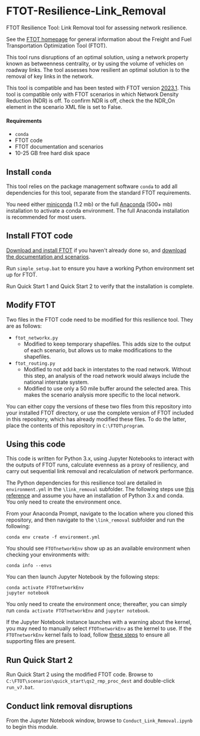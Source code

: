 # FTOT-Resilience-Link_Removal

FTOT Resilience Tool: Link Removal tool for assessing network resilience.

See the [FTOT homepage](https://volpeusdot.github.io/FTOT-Public) for general information about the Freight and Fuel Transportation Optimization Tool (FTOT).

This tool runs disruptions of an optimal solution, using a network property known as betweenness centrality, or by using the volume of vehicles on roadway links. The tool assesses how resilient an optimal solution is to the removal of key links in the network.

This tool is compatible and has been tested with FTOT version [2023.1](https://github.com/VolpeUSDOT/FTOT-Public/releases/tag/2023.1). This tool is compatible only with FTOT scenarios in which Network Density Reduction (NDR) is off. To confirm NDR is off, check the the NDR_On element in the scenario XML file is set to False.

#### Requirements

- `conda`
- FTOT code
- FTOT documentation and scenarios
- 10-25 GB free hard disk space

## Install `conda`

This tool relies on the package management software `conda` to add all dependencies for this tool, separate from the standard FTOT requirements.

You need either [miniconda](https://docs.conda.io/en/latest/miniconda.html) (1.2 mb) or the full [Anaconda](https://www.anaconda.com/products/distribution) (500+ mb) installation to activate a conda environment. The full Anaconda installation is recommended for most users.

## Install FTOT code

[Download and install FTOT](https://volpeusdot.github.io/FTOT-Public/#getting-started) if you haven't already done so, and [download the documentation and scenarios](https://volpeusdot.github.io/FTOT-Public/data_download.html).

Run `simple_setup.bat` to ensure you have a working Python environment set up for FTOT.

Run Quick Start 1 and Quick Start 2 to verify that the installation is complete.

## Modify FTOT

Two files in the FTOT code need to be modified for this resilience tool. They are as follows:

- `ftot_networkx.py`
	+ Modified to keep temporary shapefiles. This adds size to the output of each scenario, but allows us to make modifications to the shapefiles.
- `ftot_routing.py`
	+ Modified to not add back in interstates to the road network. Without this step, an analysis of the road network would always include the national interstate system.
	+ Modified to use only a 50 mile buffer around the selected area. This makes the scenario analysis more specific to the local network.

You can either copy the versions of these two files from this repository into your installed FTOT directory, or use the complete version of FTOT included in this repository, which has already modified these files. To do the latter, place the contents of this repository in `C:\FTOT\program`.

## Using this code

This code is written for Python 3.x, using Jupyter Notebooks to interact with the outputs of FTOT runs, calculate evenness as a proxy of resiliency, and carry out sequential link removal and recalculation of network performance.

The Python dependencies for this resilience tool are detailed in `environment.yml` in the `\link_removal` subfolder. The following steps use [this reference](https://docs.conda.io/projects/conda/en/latest/user-guide/tasks/manage-environments.html#creating-an-environment-from-an-environment-yml-file) and assume you have an installation of Python 3.x and conda. You only need to create the environment once.

From your Anaconda Prompt, navigate to the location where you cloned this repository, and then navigate to the `\link_removal` subfolder and run the following:

```
conda env create -f environment.yml
```

You should see `FTOTnetworkEnv` show up as an available environment when checking your environments with:

```
conda info --envs
```

You can then launch Jupyter Notebook by the following steps:

```
conda activate FTOTnetworkEnv
jupyter notebook
```

You only need to create the environment once; thereafter, you can simply run `conda activate FTOTnetworkEnv` and `jupyter notebook`.

If the Jupyter Notebook instance launches with a warning about the kernel, you may need to manually select `FTOTnetworkEnv` as the kernel to use. If the `FTOTnetworkEnv` kernel fails to load, follow [these steps](https://stackoverflow.com/questions/54876404/unable-to-import-sqlite3-using-anaconda-python) to ensure all supporting files are present.

## Run Quick Start 2

Run Quick Start 2 using the modified FTOT code. Browse to `C:\FTOT\scenarios\quick_start\qs2_rmp_proc_dest` and double-click `run_v7.bat`.

## Conduct link removal disruptions

From the Jupyter Notebook window, browse to `Conduct_Link_Removal.ipynb` to begin this module.
